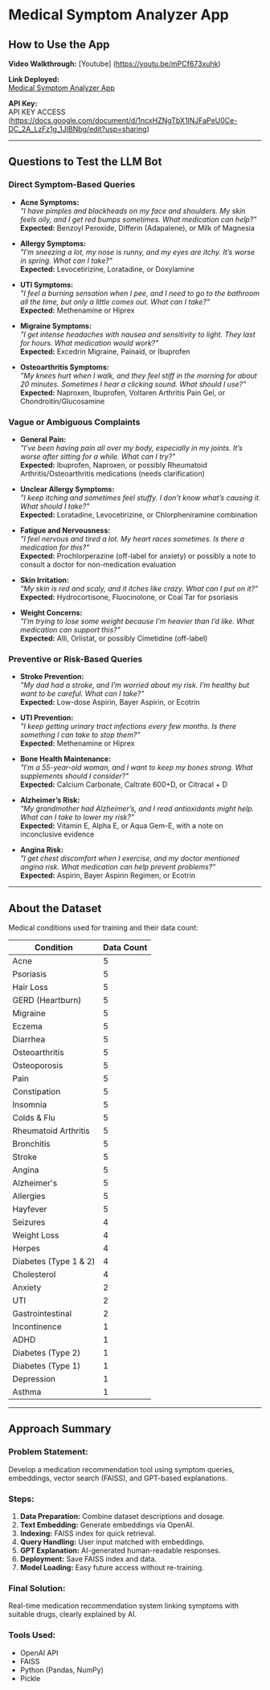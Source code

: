 # Medical Symptom Analyzer App

## How to Use the App

**Video Walkthrough:**
[Youtube] (https://youtu.be/mPCf673xuhk)

**Link Deployed:**  
[Medical Symptom Analyzer App](https://hardikdeshmukh999-medical-symptom-analyzer-app-tpyzyp.streamlit.app/)

**API Key:**  
API KEY ACCESS (https://docs.google.com/document/d/1ncxHZNgTbX1lNJFaPeU0Ce-DC_2A_LzFz1g_1JIBNbg/edit?usp=sharing)

---

## Questions to Test the LLM Bot

### Direct Symptom-Based Queries

- **Acne Symptoms:**  
  *"I have pimples and blackheads on my face and shoulders. My skin feels oily, and I get red bumps sometimes. What medication can help?"*  
  **Expected:** Benzoyl Peroxide, Differin (Adapalene), or Milk of Magnesia

- **Allergy Symptoms:**  
  *"I’m sneezing a lot, my nose is runny, and my eyes are itchy. It’s worse in spring. What can I take?"*  
  **Expected:** Levocetirizine, Loratadine, or Doxylamine

- **UTI Symptoms:**  
  *"I feel a burning sensation when I pee, and I need to go to the bathroom all the time, but only a little comes out. What can I take?"*  
  **Expected:** Methenamine or Hiprex

- **Migraine Symptoms:**  
  *"I get intense headaches with nausea and sensitivity to light. They last for hours. What medication would work?"*  
  **Expected:** Excedrin Migraine, Painaid, or Ibuprofen

- **Osteoarthritis Symptoms:**  
  *"My knees hurt when I walk, and they feel stiff in the morning for about 20 minutes. Sometimes I hear a clicking sound. What should I use?"*  
  **Expected:** Naproxen, Ibuprofen, Voltaren Arthritis Pain Gel, or Chondroitin/Glucosamine

### Vague or Ambiguous Complaints

- **General Pain:**  
  *"I’ve been having pain all over my body, especially in my joints. It’s worse after sitting for a while. What can I try?"*  
  **Expected:** Ibuprofen, Naproxen, or possibly Rheumatoid Arthritis/Osteoarthritis medications (needs clarification)

- **Unclear Allergy Symptoms:**  
  *"I keep itching and sometimes feel stuffy. I don’t know what’s causing it. What should I take?"*  
  **Expected:** Loratadine, Levocetirizine, or Chlorpheniramine combination

- **Fatigue and Nervousness:**  
  *"I feel nervous and tired a lot. My heart races sometimes. Is there a medication for this?"*  
  **Expected:** Prochlorperazine (off-label for anxiety) or possibly a note to consult a doctor for non-medication evaluation

- **Skin Irritation:**  
  *"My skin is red and scaly, and it itches like crazy. What can I put on it?"*  
  **Expected:** Hydrocortisone, Fluocinolone, or Coal Tar for psoriasis

- **Weight Concerns:**  
  *"I’m trying to lose some weight because I’m heavier than I’d like. What medication can support this?"*  
  **Expected:** Alli, Orlistat, or possibly Cimetidine (off-label)

### Preventive or Risk-Based Queries

- **Stroke Prevention:**  
  *"My dad had a stroke, and I’m worried about my risk. I’m healthy but want to be careful. What can I take?"*  
  **Expected:** Low-dose Aspirin, Bayer Aspirin, or Ecotrin

- **UTI Prevention:**  
  *"I keep getting urinary tract infections every few months. Is there something I can take to stop them?"*  
  **Expected:** Methenamine or Hiprex

- **Bone Health Maintenance:**  
  *"I’m a 55-year-old woman, and I want to keep my bones strong. What supplements should I consider?"*  
  **Expected:** Calcium Carbonate, Caltrate 600+D, or Citracal + D

- **Alzheimer’s Risk:**  
  *"My grandmother had Alzheimer’s, and I read antioxidants might help. What can I take to lower my risk?"*  
  **Expected:** Vitamin E, Alpha E, or Aqua Gem-E, with a note on inconclusive evidence

- **Angina Risk:**  
  *"I get chest discomfort when I exercise, and my doctor mentioned angina risk. What medication can help prevent problems?"*  
  **Expected:** Aspirin, Bayer Aspirin Regimen, or Ecotrin

---

## About the Dataset

Medical conditions used for training and their data count:

| Condition                  | Data Count |
|----------------------------|------------|
| Acne                       | 5          |
| Psoriasis                  | 5          |
| Hair Loss                  | 5          |
| GERD (Heartburn)           | 5          |
| Migraine                   | 5          |
| Eczema                     | 5          |
| Diarrhea                   | 5          |
| Osteoarthritis             | 5          |
| Osteoporosis               | 5          |
| Pain                       | 5          |
| Constipation               | 5          |
| Insomnia                   | 5          |
| Colds & Flu                | 5          |
| Rheumatoid Arthritis       | 5          |
| Bronchitis                 | 5          |
| Stroke                     | 5          |
| Angina                     | 5          |
| Alzheimer's                | 5          |
| Allergies                  | 5          |
| Hayfever                   | 5          |
| Seizures                   | 4          |
| Weight Loss                | 4          |
| Herpes                     | 4          |
| Diabetes (Type 1 & 2)      | 4          |
| Cholesterol                | 4          |
| Anxiety                    | 2          |
| UTI                        | 2          |
| Gastrointestinal           | 2          |
| Incontinence               | 1          |
| ADHD                       | 1          |
| Diabetes (Type 2)          | 1          |
| Diabetes (Type 1)          | 1          |
| Depression                 | 1          |
| Asthma                     | 1          |

---

## Approach Summary

### Problem Statement:
Develop a medication recommendation tool using symptom queries, embeddings, vector search (FAISS), and GPT-based explanations.

### Steps:
1. **Data Preparation:** Combine dataset descriptions and dosage.
2. **Text Embedding:** Generate embeddings via OpenAI.
3. **Indexing:** FAISS index for quick retrieval.
4. **Query Handling:** User input matched with embeddings.
5. **GPT Explanation:** AI-generated human-readable responses.
6. **Deployment:** Save FAISS index and data.
7. **Model Loading:** Easy future access without re-training.

### Final Solution:
Real-time medication recommendation system linking symptoms with suitable drugs, clearly explained by AI.

### Tools Used:
- OpenAI API
- FAISS
- Python (Pandas, NumPy)
- Pickle

